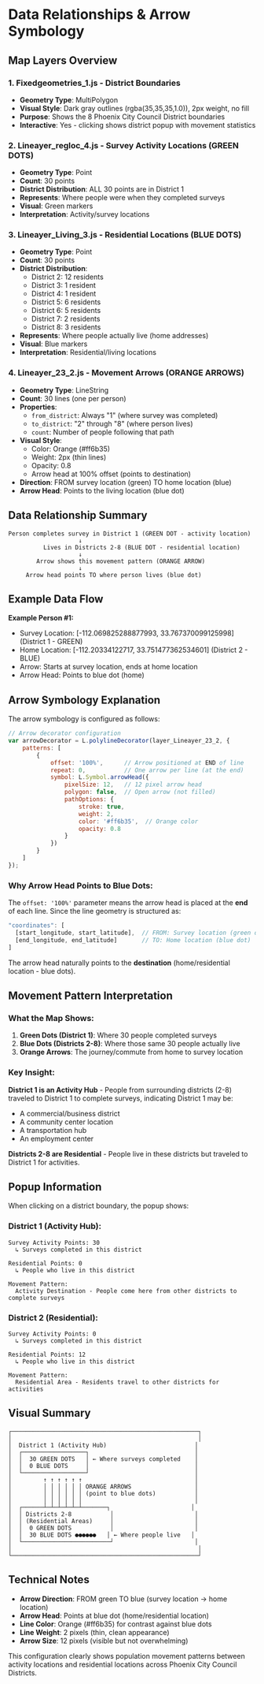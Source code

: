 # Data Relationships & Arrow Symbology

## Map Layers Overview

### 1. **Fixedgeometries_1.js** - District Boundaries
- **Geometry Type**: MultiPolygon
- **Visual Style**: Dark gray outlines (rgba(35,35,35,1.0)), 2px weight, no fill
- **Purpose**: Shows the 8 Phoenix City Council District boundaries
- **Interactive**: Yes - clicking shows district popup with movement statistics

### 2. **Lineayer_regloc_4.js** - Survey Activity Locations (GREEN DOTS)
- **Geometry Type**: Point
- **Count**: 30 points
- **District Distribution**: ALL 30 points are in District 1
- **Represents**: Where people were when they completed surveys
- **Visual**: Green markers
- **Interpretation**: Activity/survey locations

### 3. **Lineayer_Living_3.js** - Residential Locations (BLUE DOTS)
- **Geometry Type**: Point
- **Count**: 30 points
- **District Distribution**:
  - District 2: 12 residents
  - District 3: 1 resident
  - District 4: 1 resident
  - District 5: 6 residents
  - District 6: 5 residents
  - District 7: 2 residents
  - District 8: 3 residents
- **Represents**: Where people actually live (home addresses)
- **Visual**: Blue markers
- **Interpretation**: Residential/living locations

### 4. **Lineayer_23_2.js** - Movement Arrows (ORANGE ARROWS)
- **Geometry Type**: LineString
- **Count**: 30 lines (one per person)
- **Properties**:
  - `from_district`: Always "1" (where survey was completed)
  - `to_district`: "2" through "8" (where person lives)
  - `count`: Number of people following that path
- **Visual Style**:
  - Color: Orange (#ff6b35)
  - Weight: 2px (thin lines)
  - Opacity: 0.8
  - Arrow head at 100% offset (points to destination)
- **Direction**: FROM survey location (green) TO home location (blue)
- **Arrow Head**: Points to the living location (blue dot)

## Data Relationship Summary

```
Person completes survey in District 1 (GREEN DOT - activity location)
                    ↓
          Lives in Districts 2-8 (BLUE DOT - residential location)
                    ↓
        Arrow shows this movement pattern (ORANGE ARROW)
                    ↓
     Arrow head points TO where person lives (blue dot)
```

## Example Data Flow

**Example Person #1:**
- Survey Location: [-112.069825288877993, 33.767370099125998] (District 1 - GREEN)
- Home Location: [-112.20334122717, 33.751477362534601] (District 2 - BLUE)
- Arrow: Starts at survey location, ends at home location
- Arrow Head: Points to blue dot (home)

## Arrow Symbology Explanation

The arrow symbology is configured as follows:

```javascript
// Arrow decorator configuration
var arrowDecorator = L.polylineDecorator(layer_Lineayer_23_2, {
    patterns: [
        {
            offset: '100%',      // Arrow positioned at END of line
            repeat: 0,           // One arrow per line (at the end)
            symbol: L.Symbol.arrowHead({
                pixelSize: 12,   // 12 pixel arrow head
                polygon: false,  // Open arrow (not filled)
                pathOptions: {
                    stroke: true,
                    weight: 2,
                    color: '#ff6b35',  // Orange color
                    opacity: 0.8
                }
            })
        }
    ]
});
```

### Why Arrow Head Points to Blue Dots:

The `offset: '100%'` parameter means the arrow head is placed at the **end** of each line. Since the line geometry is structured as:

```javascript
"coordinates": [
  [start_longitude, start_latitude],  // FROM: Survey location (green dot)
  [end_longitude, end_latitude]       // TO: Home location (blue dot)
]
```

The arrow head naturally points to the **destination** (home/residential location - blue dots).

## Movement Pattern Interpretation

### What the Map Shows:

1. **Green Dots (District 1)**: Where 30 people completed surveys
2. **Blue Dots (Districts 2-8)**: Where those same 30 people actually live
3. **Orange Arrows**: The journey/commute from home to survey location

### Key Insight:

**District 1 is an Activity Hub** - People from surrounding districts (2-8) traveled to District 1 to complete surveys, indicating District 1 may be:
- A commercial/business district
- A community center location
- A transportation hub
- An employment center

**Districts 2-8 are Residential** - People live in these districts but traveled to District 1 for activities.

## Popup Information

When clicking on a district boundary, the popup shows:

### District 1 (Activity Hub):
```
Survey Activity Points: 30
  ↳ Surveys completed in this district

Residential Points: 0
  ↳ People who live in this district

Movement Pattern:
  Activity Destination - People come here from other districts to complete surveys
```

### District 2 (Residential):
```
Survey Activity Points: 0
  ↳ Surveys completed in this district

Residential Points: 12
  ↳ People who live in this district

Movement Pattern:
  Residential Area - Residents travel to other districts for activities
```

## Visual Summary

```
┌─────────────────────────────────────────────────────┐
│                                                     │
│  District 1 (Activity Hub)                         │
│  ┌──────────────────┐                              │
│  │  30 GREEN DOTS   │ ← Where surveys completed    │
│  │  0 BLUE DOTS     │                              │
│  └──────────────────┘                              │
│         ↑ ↑ ↑ ↑ ↑ ↑                                │
│         │ │ │ │ │ │ ORANGE ARROWS                  │
│         │ │ │ │ │ │ (point to blue dots)           │
│         │ │ │ │ │ │                                │
│  ┌──────┴─┴─┴─┴─┴─┴───────┐                       │
│  │ Districts 2-8           │                       │
│  │ (Residential Areas)     │                       │
│  │  0 GREEN DOTS           │                       │
│  │  30 BLUE DOTS ●●●●●●   │ ← Where people live   │
│  └─────────────────────────┘                       │
│                                                     │
└─────────────────────────────────────────────────────┘
```

## Technical Notes

- **Arrow Direction**: FROM green TO blue (survey location → home location)
- **Arrow Head**: Points at blue dot (home/residential location)
- **Line Color**: Orange (#ff6b35) for contrast against blue dots
- **Line Weight**: 2 pixels (thin, clean appearance)
- **Arrow Size**: 12 pixels (visible but not overwhelming)

This configuration clearly shows population movement patterns between activity locations and residential locations across Phoenix City Council Districts.
